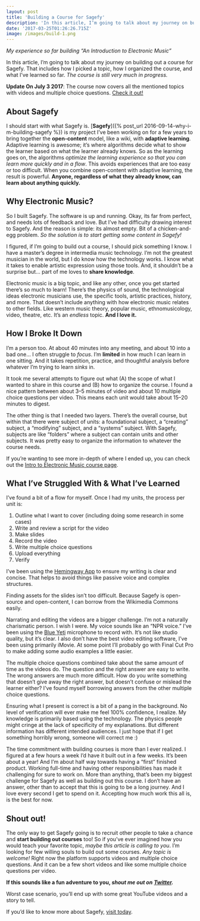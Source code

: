 ```yaml
---
layout: post
title: 'Building a Course for Sagefy'
description: 'In this article, I’m going to talk about my journey on building out a course for Sagefy. That includes how I picked a topic, how I organized the course, and what I’ve learned so far. The course is…'
date: '2017-03-25T01:26:26.715Z'
image: /images/build-1.png
---
```


_My experience so far building “An Introduction to Electronic Music”_

In this article, I’m going to talk about my journey on building out a course for Sagefy. That includes how I picked a topic, how I organized the course, and what I’ve learned so far. _The course is still very much in progress._

**Update On July 3 2017**: The course now covers all the mentioned topics with videos and multiple choice questions. [Check it out!](https://sagefy.org/subjects/JAFGYFWhILcsiByyH2O9frcU/landing)

## About Sagefy

I should start with what Sagefy is. [**Sagefy**]({% post_url 2016-09-14-why-i-m-building-sagefy %}) is my project I’ve been working on for a few years to bring together the **open-content** model, like a wiki, with **adaptive learning**. Adaptive learning is awesome; it’s where algorithms decide what to show the learner based on what the learner already knows. So as the learning goes on, the algorithms _optimize the learning experience so that you can learn more quickly and in a flow_. This avoids experiences that are too easy or too difficult. When you combine open-content with adaptive learning, the result is powerful. **Anyone, regardless of what they already know, can learn about anything quickly.**

## Why Electronic Music?

So I built Sagefy. The software is up and running. Okay, its far from perfect, and needs lots of feedback and love. But I’ve had difficulty drawing interest to Sagefy. And the reason is simple: its almost empty. Bit of a chicken-and-egg problem. _So the solution is to start getting some content in Sagefy!_

I figured, if I’m going to build out a course, I should pick something I know. I have a master’s degree in intermedia music technology. I’m not the greatest musician in the world, but I do know how the technology works. I know what it takes to enable artistic expression using those tools. And, it shouldn’t be a surprise but… part of me loves to **share knowledge**.

Electronic music is a big topic, and like any other, once you get started there’s so much to learn! There’s the physics of sound, the technological ideas electronic musicians use, the specific tools, artistic practices, history, and more. That doesn’t include anything with how electronic music relates to other fields. Like western music theory, popular music, ethnomusicology, video, theatre, etc. It’s an _endless_ topic. **And I love it.**

## How I Broke It Down

I’m a person too. At about 40 minutes into any meeting, and about 10 into a bad one… I often struggle to _focus_. I’m **limited** in how much I can learn in one sitting. And it takes repetition, practice, and thoughtful analysis before whatever I’m trying to learn _sinks_ in.

It took me several attempts to figure out what (A) the scope of what I wanted to share in this course and (B) how to organize the course. I found a nice pattern between about 3–5 minutes of video and about 10 multiple choice questions per video. This means each unit would take about 15–20 minutes to digest.

The other thing is that I needed two layers. There’s the overall course, but within that there were subject of units: a foundational subject, a “creating” subject, a “modifying” subject, and a “systems” subject. With Sagefy, subjects are like “folders” where a subject can contain units and other subjects. It was pretty easy to organize the information to whatever the course needs.

If you’re wanting to see more in-depth of where I ended up, you can check out the [Intro to Electronic Music course page](https://sagefy.org/sets/CgDRJPfzJuTR916HdmosA3A8/landing).

## What I’ve Struggled With & What I’ve Learned

I’ve found a bit of a flow for myself. Once I had my units, the process per unit is:

1.  Outline what I want to cover (including doing some research in some cases)
2.  Write and review a script for the video
3.  Make slides
4.  Record the video
5.  Write multiple choice questions
6.  Upload everything
7.  Verify

I’ve been using the [Hemingway App](http://www.hemingwayapp.com/) to ensure my writing is clear and concise. That helps to avoid things like passive voice and complex structures.

Finding assets for the slides isn’t too difficult. Because Sagefy is open-source and open-content, I can borrow from the Wikimedia Commons easily.

Narrating and editing the videos are a bigger challenge. I’m not a naturally charismatic person. I wish I were. My voice sounds like an “NPR voice.” I’ve been using the [Blue Yeti](http://www.bluemic.com/products/yeti/) microphone to record with. It’s not like studio quality, but it’s clear. I also don’t have the best video editing software, I’ve been using primarily iMovie. At some point I’ll probably go with Final Cut Pro to make adding some audio examples a little easier.

The multiple choice questions combined take about the same amount of time as the videos do. The question and the right answer are easy to write. The wrong answers are much more difficult. How do you write something that doesn’t give away the right answer, but doesn’t confuse or mislead the learner either? I’ve found myself borrowing answers from the other multiple choice questions.

Ensuring what I present is correct is a bit of a pang in the background. No level of verification will ever make me feel 100% confidence, I realize. My knowledge is primarily based using the technology. The physics people might cringe at the lack of specificity of my explanations. But different information has different intended audiences. I just hope that if I get something horribly wrong, someone will correct me :)

The time commitment with building courses is more than I ever realized. I figured at a few hours a week I’d have it built out in a few weeks. It’s been about a year! And I’m about half way towards having a “first” finished product. Working full-time and having other responsibilities has made it challenging for sure to work on. More than anything, that’s been my biggest challenge for Sagefy as well as building out this course. I don’t have an answer, other than to accept that this is going to be a long journey. And I love every second I get to spend on it. Accepting how much work this all is, is the best for now.

## Shout out!

The only way to get Sagefy going is to recruit other people to take a chance and **start building out courses** too! So if you’ve ever imagined how you would teach your favorite topic, _maybe this article is calling to you_. I’m looking for few willing souls to build out some courses. _Any topic is welcome!_ Right now the platform supports videos and multiple choice questions. And it can be a few short videos and like some multiple choice questions per video.

**If this sounds like a fun adventure to you, _shout me out on_** [**_Twitter_**](http://twitter.org/sagefyorg)**_._**

Worst case scenario, you’ll end up with some great YouTube videos and a story to tell.

If you’d like to know more about Sagefy, [visit today](https://sagefy.org).
